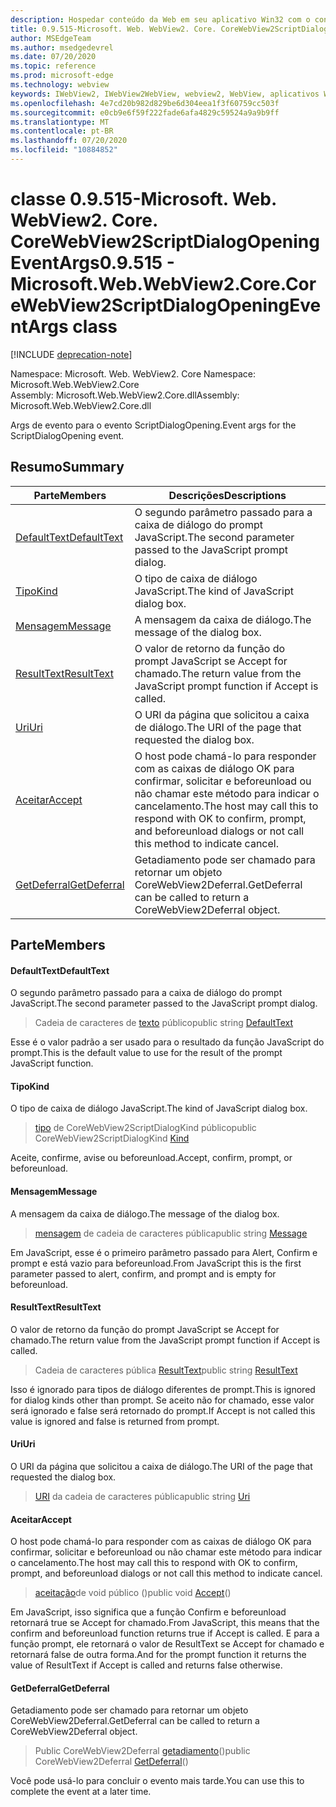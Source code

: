 ```yaml
---
description: Hospedar conteúdo da Web em seu aplicativo Win32 com o controle WebView2 do Microsoft Edge
title: 0.9.515-Microsoft. Web. WebView2. Core. CoreWebView2ScriptDialogOpeningEventArgs
author: MSEdgeTeam
ms.author: msedgedevrel
ms.date: 07/20/2020
ms.topic: reference
ms.prod: microsoft-edge
ms.technology: webview
keywords: IWebView2, IWebView2WebView, webview2, WebView, aplicativos Win32, Win32, Edge, ICoreWebView2, ICoreWebView2Controller, controle do navegador, HTML Edge
ms.openlocfilehash: 4e7cd20b982d829be6d304eea1f3f60759cc503f
ms.sourcegitcommit: e0cb9e6f59f222fade6afa4829c59524a9a9b9ff
ms.translationtype: MT
ms.contentlocale: pt-BR
ms.lasthandoff: 07/20/2020
ms.locfileid: "10884852"
---
```

# <span data-ttu-id="ea966-104">classe 0.9.515-Microsoft. Web. WebView2. Core. CoreWebView2ScriptDialogOpeningEventArgs</span><span class="sxs-lookup"><span data-stu-id="ea966-104">0.9.515 - Microsoft.Web.WebView2.Core.CoreWebView2ScriptDialogOpeningEventArgs class</span></span> 

[!INCLUDE [deprecation-note](../../includes/deprecation-note.md)]

<span data-ttu-id="ea966-105">Namespace: Microsoft. Web. WebView2. Core </span><span class="sxs-lookup"><span data-stu-id="ea966-105">Namespace: Microsoft.Web.WebView2.Core</span></span>\
<span data-ttu-id="ea966-106">Assembly: Microsoft.Web.WebView2.Core.dll</span><span class="sxs-lookup"><span data-stu-id="ea966-106">Assembly: Microsoft.Web.WebView2.Core.dll</span></span>

<span data-ttu-id="ea966-107">Args de evento para o evento ScriptDialogOpening.</span><span class="sxs-lookup"><span data-stu-id="ea966-107">Event args for the ScriptDialogOpening event.</span></span>

## <span data-ttu-id="ea966-108">Resumo</span><span class="sxs-lookup"><span data-stu-id="ea966-108">Summary</span></span>

 <span data-ttu-id="ea966-109">Parte</span><span class="sxs-lookup"><span data-stu-id="ea966-109">Members</span></span>                        | <span data-ttu-id="ea966-110">Descrições</span><span class="sxs-lookup"><span data-stu-id="ea966-110">Descriptions</span></span>
--------------------------------|---------------------------------------------
[<span data-ttu-id="ea966-111">DefaultText</span><span class="sxs-lookup"><span data-stu-id="ea966-111">DefaultText</span></span>](#defaulttext) | <span data-ttu-id="ea966-112">O segundo parâmetro passado para a caixa de diálogo do prompt JavaScript.</span><span class="sxs-lookup"><span data-stu-id="ea966-112">The second parameter passed to the JavaScript prompt dialog.</span></span>
[<span data-ttu-id="ea966-113">Tipo</span><span class="sxs-lookup"><span data-stu-id="ea966-113">Kind</span></span>](#kind) | <span data-ttu-id="ea966-114">O tipo de caixa de diálogo JavaScript.</span><span class="sxs-lookup"><span data-stu-id="ea966-114">The kind of JavaScript dialog box.</span></span>
[<span data-ttu-id="ea966-115">Mensagem</span><span class="sxs-lookup"><span data-stu-id="ea966-115">Message</span></span>](#message) | <span data-ttu-id="ea966-116">A mensagem da caixa de diálogo.</span><span class="sxs-lookup"><span data-stu-id="ea966-116">The message of the dialog box.</span></span>
[<span data-ttu-id="ea966-117">ResultText</span><span class="sxs-lookup"><span data-stu-id="ea966-117">ResultText</span></span>](#resulttext) | <span data-ttu-id="ea966-118">O valor de retorno da função do prompt JavaScript se Accept for chamado.</span><span class="sxs-lookup"><span data-stu-id="ea966-118">The return value from the JavaScript prompt function if Accept is called.</span></span>
[<span data-ttu-id="ea966-119">Uri</span><span class="sxs-lookup"><span data-stu-id="ea966-119">Uri</span></span>](#uri) | <span data-ttu-id="ea966-120">O URI da página que solicitou a caixa de diálogo.</span><span class="sxs-lookup"><span data-stu-id="ea966-120">The URI of the page that requested the dialog box.</span></span>
[<span data-ttu-id="ea966-121">Aceitar</span><span class="sxs-lookup"><span data-stu-id="ea966-121">Accept</span></span>](#accept) | <span data-ttu-id="ea966-122">O host pode chamá-lo para responder com as caixas de diálogo OK para confirmar, solicitar e beforeunload ou não chamar este método para indicar o cancelamento.</span><span class="sxs-lookup"><span data-stu-id="ea966-122">The host may call this to respond with OK to confirm, prompt, and beforeunload dialogs or not call this method to indicate cancel.</span></span>
[<span data-ttu-id="ea966-123">GetDeferral</span><span class="sxs-lookup"><span data-stu-id="ea966-123">GetDeferral</span></span>](#getdeferral) | <span data-ttu-id="ea966-124">Getadiamento pode ser chamado para retornar um objeto CoreWebView2Deferral.</span><span class="sxs-lookup"><span data-stu-id="ea966-124">GetDeferral can be called to return a CoreWebView2Deferral object.</span></span>

## <span data-ttu-id="ea966-125">Parte</span><span class="sxs-lookup"><span data-stu-id="ea966-125">Members</span></span>

#### <span data-ttu-id="ea966-126">DefaultText</span><span class="sxs-lookup"><span data-stu-id="ea966-126">DefaultText</span></span> 

<span data-ttu-id="ea966-127">O segundo parâmetro passado para a caixa de diálogo do prompt JavaScript.</span><span class="sxs-lookup"><span data-stu-id="ea966-127">The second parameter passed to the JavaScript prompt dialog.</span></span>

> <span data-ttu-id="ea966-128">Cadeia de caracteres de [texto](#defaulttext) público</span><span class="sxs-lookup"><span data-stu-id="ea966-128">public string [DefaultText](#defaulttext)</span></span>

<span data-ttu-id="ea966-129">Esse é o valor padrão a ser usado para o resultado da função JavaScript do prompt.</span><span class="sxs-lookup"><span data-stu-id="ea966-129">This is the default value to use for the result of the prompt JavaScript function.</span></span>

#### <span data-ttu-id="ea966-130">Tipo</span><span class="sxs-lookup"><span data-stu-id="ea966-130">Kind</span></span> 

<span data-ttu-id="ea966-131">O tipo de caixa de diálogo JavaScript.</span><span class="sxs-lookup"><span data-stu-id="ea966-131">The kind of JavaScript dialog box.</span></span>

> <span data-ttu-id="ea966-132">[tipo](#kind) de CoreWebView2ScriptDialogKind público</span><span class="sxs-lookup"><span data-stu-id="ea966-132">public CoreWebView2ScriptDialogKind [Kind](#kind)</span></span>

<span data-ttu-id="ea966-133">Aceite, confirme, avise ou beforeunload.</span><span class="sxs-lookup"><span data-stu-id="ea966-133">Accept, confirm, prompt, or beforeunload.</span></span>

#### <span data-ttu-id="ea966-134">Mensagem</span><span class="sxs-lookup"><span data-stu-id="ea966-134">Message</span></span> 

<span data-ttu-id="ea966-135">A mensagem da caixa de diálogo.</span><span class="sxs-lookup"><span data-stu-id="ea966-135">The message of the dialog box.</span></span>

> <span data-ttu-id="ea966-136">[mensagem](#message) de cadeia de caracteres pública</span><span class="sxs-lookup"><span data-stu-id="ea966-136">public string [Message](#message)</span></span>

<span data-ttu-id="ea966-137">Em JavaScript, esse é o primeiro parâmetro passado para Alert, Confirm e prompt e está vazio para beforeunload.</span><span class="sxs-lookup"><span data-stu-id="ea966-137">From JavaScript this is the first parameter passed to alert, confirm, and prompt and is empty for beforeunload.</span></span>

#### <span data-ttu-id="ea966-138">ResultText</span><span class="sxs-lookup"><span data-stu-id="ea966-138">ResultText</span></span> 

<span data-ttu-id="ea966-139">O valor de retorno da função do prompt JavaScript se Accept for chamado.</span><span class="sxs-lookup"><span data-stu-id="ea966-139">The return value from the JavaScript prompt function if Accept is called.</span></span>

> <span data-ttu-id="ea966-140">Cadeia de caracteres pública [ResultText](#resulttext)</span><span class="sxs-lookup"><span data-stu-id="ea966-140">public string [ResultText](#resulttext)</span></span>

<span data-ttu-id="ea966-141">Isso é ignorado para tipos de diálogo diferentes de prompt.</span><span class="sxs-lookup"><span data-stu-id="ea966-141">This is ignored for dialog kinds other than prompt.</span></span> <span data-ttu-id="ea966-142">Se aceito não for chamado, esse valor será ignorado e false será retornado do prompt.</span><span class="sxs-lookup"><span data-stu-id="ea966-142">If Accept is not called this value is ignored and false is returned from prompt.</span></span>

#### <span data-ttu-id="ea966-143">Uri</span><span class="sxs-lookup"><span data-stu-id="ea966-143">Uri</span></span> 

<span data-ttu-id="ea966-144">O URI da página que solicitou a caixa de diálogo.</span><span class="sxs-lookup"><span data-stu-id="ea966-144">The URI of the page that requested the dialog box.</span></span>

> <span data-ttu-id="ea966-145">[URI](#uri) da cadeia de caracteres pública</span><span class="sxs-lookup"><span data-stu-id="ea966-145">public string [Uri](#uri)</span></span>

#### <span data-ttu-id="ea966-146">Aceitar</span><span class="sxs-lookup"><span data-stu-id="ea966-146">Accept</span></span> 

<span data-ttu-id="ea966-147">O host pode chamá-lo para responder com as caixas de diálogo OK para confirmar, solicitar e beforeunload ou não chamar este método para indicar o cancelamento.</span><span class="sxs-lookup"><span data-stu-id="ea966-147">The host may call this to respond with OK to confirm, prompt, and beforeunload dialogs or not call this method to indicate cancel.</span></span>

> <span data-ttu-id="ea966-148">[aceitação](#accept)de void público ()</span><span class="sxs-lookup"><span data-stu-id="ea966-148">public void [Accept](#accept)()</span></span>

<span data-ttu-id="ea966-149">Em JavaScript, isso significa que a função Confirm e beforeunload retornará true se Accept for chamado.</span><span class="sxs-lookup"><span data-stu-id="ea966-149">From JavaScript, this means that the confirm and beforeunload function returns true if Accept is called.</span></span> <span data-ttu-id="ea966-150">E para a função prompt, ele retornará o valor de ResultText se Accept for chamado e retornará false de outra forma.</span><span class="sxs-lookup"><span data-stu-id="ea966-150">And for the prompt function it returns the value of ResultText if Accept is called and returns false otherwise.</span></span>

#### <span data-ttu-id="ea966-151">GetDeferral</span><span class="sxs-lookup"><span data-stu-id="ea966-151">GetDeferral</span></span> 

<span data-ttu-id="ea966-152">Getadiamento pode ser chamado para retornar um objeto CoreWebView2Deferral.</span><span class="sxs-lookup"><span data-stu-id="ea966-152">GetDeferral can be called to return a CoreWebView2Deferral object.</span></span>

> <span data-ttu-id="ea966-153">Public CoreWebView2Deferral [getadiamento](#getdeferral)()</span><span class="sxs-lookup"><span data-stu-id="ea966-153">public CoreWebView2Deferral [GetDeferral](#getdeferral)()</span></span>

<span data-ttu-id="ea966-154">Você pode usá-lo para concluir o evento mais tarde.</span><span class="sxs-lookup"><span data-stu-id="ea966-154">You can use this to complete the event at a later time.</span></span>

